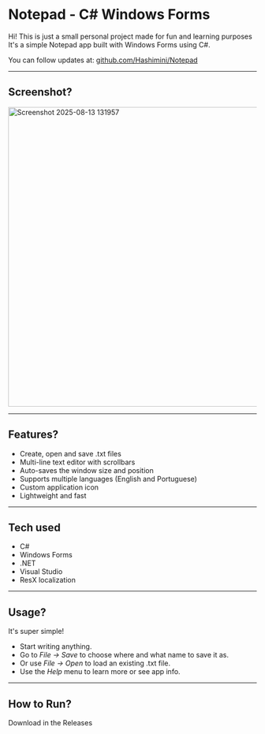 # Notepad - C# Windows Forms

Hi! This is just a small personal project made for fun and learning purposes
It's a simple Notepad app built with Windows Forms using C#.

You can follow updates at: [github.com/Hashimini/Notepad](https://github.com/Hashimini/Notepad)

---

## Screenshot?

<img width="1143" height="608" alt="Screenshot 2025-08-13 131957" src="https://github.com/user-attachments/assets/3efb05fd-61f4-4ff3-a79f-2b2f1f58f359" />


---

## Features?

- Create, open and save .txt files
- Multi-line text editor with scrollbars
- Auto-saves the window size and position
- Supports multiple languages (English and Portuguese)
- Custom application icon
- Lightweight and fast

---

## Tech used
- C#
- Windows Forms
- .NET
- Visual Studio
- ResX localization

---

## Usage?

It's super simple!

- Start writing anything.
- Go to *File → Save* to choose where and what name to save it as.
- Or use *File → Open* to load an existing .txt file.
- Use the *Help* menu to learn more or see app info.

---

## How to Run?

Download in the Releases

